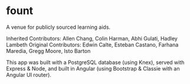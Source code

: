 # fount
A venue for publicly sourced learning aids.

Inherited Contributors: Allen Chang, Colin Harman, Abhi Gulati, Hadley Lambeth
Original Contributors: Edwin Calte, Esteban Castano, Farhana Maredia, Gregg Moore, Isto Barton

This app was built with a PostgreSQL database (using Knex), served with Express & Node, and built in Angular (using Bootstrap & Classie with an Angular UI router).
